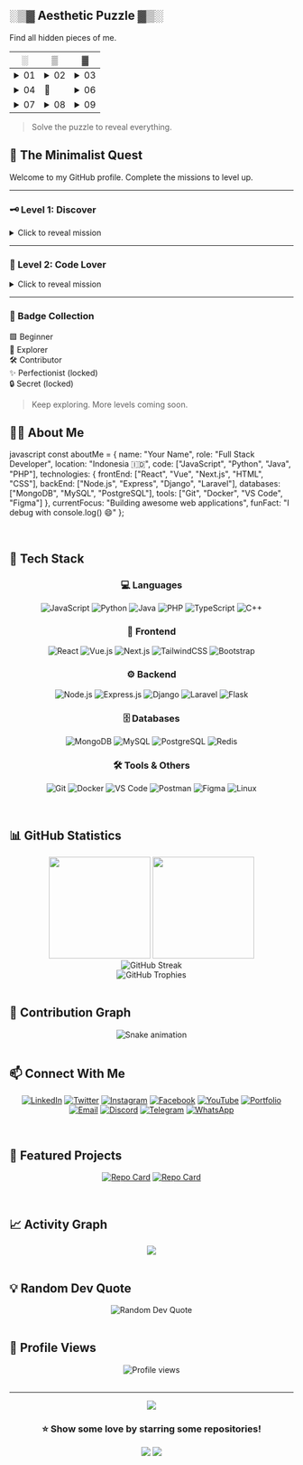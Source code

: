 ## ░▒▓ Aesthetic Puzzle ▓▒░
Find all hidden pieces of me.

| ░ | ▒ | ▓ |
|---|---|---|
| <details><summary>01</summary>💡 Fun fact: I build cool web stuff.</details> | <details><summary>02</summary>📚 Currently learning modern UI craft.</details> | <details><summary>03</summary>⚙️ I like clean architecture.</details> |
| <details><summary>04</summary>🎧 Coding playlist enjoyer.</details> | 🎁 | <details><summary>06</summary>☕ Productivity = coffee.</details> |
| <details><summary>07</summary>🌐 Open to collabs.</details> | <details><summary>08</summary>🎯 Always leveling up.</details> | <details><summary>09</summary>✨ Unlock the gift.</details> |

> Solve the puzzle to reveal everything.


## 🎯 The Minimalist Quest

Welcome to my GitHub profile.
Complete the missions to level up.

---

### 🗝️ Level 1: Discover
<details>
<summary>Click to reveal mission</summary>

Your mission:
⭐ Star 1 repository of mine  
📌 Screenshot it and tag me on LinkedIn/GitHub Discussions

Reward:  
`+10 XP` | Hidden badge unlocked: 🌱 _Explorer_

[Claim Badge](#🌱-explorer)
</details>

---

### 🎨 Level 2: Code Lover
<details>
<summary>Click to reveal mission</summary>

Fork one project and improve anything.  
Submit a Pull Request.

Reward:  
`+20 XP` | Badge: 🛠️ _Contributor_
</details>

---

### 🧭 Badge Collection

🟩 Beginner  
🌱 Explorer  
🛠️ Contributor  
✨ Perfectionist (locked)  
🔒 Secret (locked)

> Keep exploring. More levels coming soon.


## 🙋‍♂ About Me

javascript
const aboutMe = {
    name: "Your Name",
    role: "Full Stack Developer",
    location: "Indonesia 🇮🇩",
    code: ["JavaScript", "Python", "Java", "PHP"],
    technologies: {
        frontEnd: ["React", "Vue", "Next.js", "HTML", "CSS"],
        backEnd: ["Node.js", "Express", "Django", "Laravel"],
        databases: ["MongoDB", "MySQL", "PostgreSQL"],
        tools: ["Git", "Docker", "VS Code", "Figma"]
    },
    currentFocus: "Building awesome web applications",
    funFact: "I debug with console.log() 😄"
};


<br>

## 🚀 Tech Stack

<div align="center">

### 💻 Languages
![JavaScript](https://img.shields.io/badge/JavaScript-F7DF1E?style=for-the-badge&logo=javascript&logoColor=black)
![Python](https://img.shields.io/badge/Python-3776AB?style=for-the-badge&logo=python&logoColor=white)
![Java](https://img.shields.io/badge/Java-ED8B00?style=for-the-badge&logo=openjdk&logoColor=white)
![PHP](https://img.shields.io/badge/PHP-777BB4?style=for-the-badge&logo=php&logoColor=white)
![TypeScript](https://img.shields.io/badge/TypeScript-007ACC?style=for-the-badge&logo=typescript&logoColor=white)
![C++](https://img.shields.io/badge/C++-00599C?style=for-the-badge&logo=cplusplus&logoColor=white)

### 🎨 Frontend
![React](https://img.shields.io/badge/React-20232A?style=for-the-badge&logo=react&logoColor=61DAFB)
![Vue.js](https://img.shields.io/badge/Vue.js-35495E?style=for-the-badge&logo=vuedotjs&logoColor=4FC08D)
![Next.js](https://img.shields.io/badge/Next.js-000000?style=for-the-badge&logo=nextdotjs&logoColor=white)
![TailwindCSS](https://img.shields.io/badge/Tailwind_CSS-38B2AC?style=for-the-badge&logo=tailwind-css&logoColor=white)
![Bootstrap](https://img.shields.io/badge/Bootstrap-563D7C?style=for-the-badge&logo=bootstrap&logoColor=white)

### ⚙ Backend
![Node.js](https://img.shields.io/badge/Node.js-43853D?style=for-the-badge&logo=nodedotjs&logoColor=white)
![Express.js](https://img.shields.io/badge/Express.js-404D59?style=for-the-badge&logo=express&logoColor=white)
![Django](https://img.shields.io/badge/Django-092E20?style=for-the-badge&logo=django&logoColor=white)
![Laravel](https://img.shields.io/badge/Laravel-FF2D20?style=for-the-badge&logo=laravel&logoColor=white)
![Flask](https://img.shields.io/badge/Flask-000000?style=for-the-badge&logo=flask&logoColor=white)

### 🗄 Databases
![MongoDB](https://img.shields.io/badge/MongoDB-4EA94B?style=for-the-badge&logo=mongodb&logoColor=white)
![MySQL](https://img.shields.io/badge/MySQL-005C84?style=for-the-badge&logo=mysql&logoColor=white)
![PostgreSQL](https://img.shields.io/badge/PostgreSQL-316192?style=for-the-badge&logo=postgresql&logoColor=white)
![Redis](https://img.shields.io/badge/Redis-DC382D?style=for-the-badge&logo=redis&logoColor=white)

### 🛠 Tools & Others
![Git](https://img.shields.io/badge/Git-F05032?style=for-the-badge&logo=git&logoColor=white)
![Docker](https://img.shields.io/badge/Docker-2496ED?style=for-the-badge&logo=docker&logoColor=white)
![VS Code](https://img.shields.io/badge/VS_Code-007ACC?style=for-the-badge&logo=visualstudiocode&logoColor=white)
![Postman](https://img.shields.io/badge/Postman-FF6C37?style=for-the-badge&logo=postman&logoColor=white)
![Figma](https://img.shields.io/badge/Figma-F24E1E?style=for-the-badge&logo=figma&logoColor=white)
![Linux](https://img.shields.io/badge/Linux-FCC624?style=for-the-badge&logo=linux&logoColor=black)

</div>

<br>

## 📊 GitHub Statistics

<div align="center">
  <img height="180em" src="https://github-readme-stats.vercel.app/api?username=YOUR_GITHUB_USERNAME&show_icons=true&theme=tokyonight&include_all_commits=true&count_private=true"/>
  <img height="180em" src="https://github-readme-stats.vercel.app/api/top-langs/?username=YOUR_GITHUB_USERNAME&layout=compact&langs_count=8&theme=tokyonight"/>
</div>

<div align="center">
  <img src="https://github-readme-streak-stats.herokuapp.com/?user=YOUR_GITHUB_USERNAME&theme=tokyonight" alt="GitHub Streak" />
</div>

<div align="center">
  <img src="https://github-profile-trophy.vercel.app/?username=YOUR_GITHUB_USERNAME&theme=tokyonight&no-frame=true&no-bg=false&margin-w=4&row=1" alt="GitHub Trophies" />
</div>

<br>

## 🐍 Contribution Graph

<div align="center">
  <img src="https://raw.githubusercontent.com/YOUR_GITHUB_USERNAME/YOUR_GITHUB_USERNAME/output/github-contribution-grid-snake-dark.svg" alt="Snake animation" />
</div>

<br>

## 📫 Connect With Me

<div align="center">

[![LinkedIn](https://img.shields.io/badge/LinkedIn-0077B5?style=for-the-badge&logo=linkedin&logoColor=white)](https://linkedin.com/in/YOUR_LINKEDIN)
[![Twitter](https://img.shields.io/badge/Twitter-1DA1F2?style=for-the-badge&logo=twitter&logoColor=white)](https://twitter.com/YOUR_TWITTER)
[![Instagram](https://img.shields.io/badge/Instagram-E4405F?style=for-the-badge&logo=instagram&logoColor=white)](https://instagram.com/YOUR_INSTAGRAM)
[![Facebook](https://img.shields.io/badge/Facebook-1877F2?style=for-the-badge&logo=facebook&logoColor=white)](https://facebook.com/YOUR_FACEBOOK)
[![YouTube](https://img.shields.io/badge/YouTube-FF0000?style=for-the-badge&logo=youtube&logoColor=white)](https://youtube.com/@YOUR_YOUTUBE)
[![Portfolio](https://img.shields.io/badge/Portfolio-000000?style=for-the-badge&logo=About.me&logoColor=white)](https://YOUR_WEBSITE.com)
[![Email](https://img.shields.io/badge/Email-D14836?style=for-the-badge&logo=gmail&logoColor=white)](mailto:your.email@gmail.com)
[![Discord](https://img.shields.io/badge/Discord-5865F2?style=for-the-badge&logo=discord&logoColor=white)](https://discord.com/users/YOUR_DISCORD)
[![Telegram](https://img.shields.io/badge/Telegram-2CA5E0?style=for-the-badge&logo=telegram&logoColor=white)](https://t.me/YOUR_TELEGRAM)
[![WhatsApp](https://img.shields.io/badge/WhatsApp-25D366?style=for-the-badge&logo=whatsapp&logoColor=white)](https://wa.me/YOUR_WHATSAPP)

</div>

<br>

## 💼 Featured Projects

<div align="center">

[![Repo Card](https://github-readme-stats.vercel.app/api/pin/?username=YOUR_GITHUB_USERNAME&repo=PROJECT_1&theme=tokyonight)](https://github.com/YOUR_GITHUB_USERNAME/PROJECT_1)
[![Repo Card](https://github-readme-stats.vercel.app/api/pin/?username=YOUR_GITHUB_USERNAME&repo=PROJECT_2&theme=tokyonight)](https://github.com/YOUR_GITHUB_USERNAME/PROJECT_2)

</div>

<br>

## 📈 Activity Graph

<div align="center">
  <img src="https://github-readme-activity-graph.vercel.app/graph?username=YOUR_GITHUB_USERNAME&theme=tokyo-night&hide_border=true" />
</div>

<br>

## 💡 Random Dev Quote

<div align="center">
  <img src="https://quotes-github-readme.vercel.app/api?type=horizontal&theme=tokyonight" alt="Random Dev Quote" />
</div>

<br>

## 👀 Profile Views

<div align="center">
  <img src="https://komarev.com/ghpvc/?username=YOUR_GITHUB_USERNAME&label=Profile%20views&color=0e75b6&style=flat" alt="Profile views" />
</div>

<br>

---

<div align="center">
  <img src="https://capsule-render.vercel.app/api?type=waving&color=gradient&customColorList=6,11,20&height=100&section=footer" />
  
  ### ⭐ Show some love by starring some repositories!
  
  <img src="https://forthebadge.com/images/badges/built-with-love.svg" />
  <img src="https://forthebadge.com/images/badges/powered-by-coffee.svg" />
</div>
